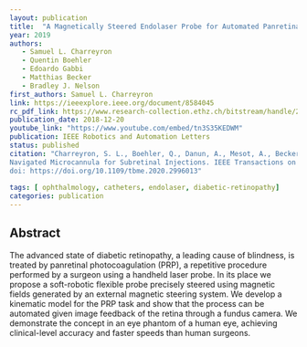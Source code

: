 ```yaml
---
layout: publication
title:  "A Magnetically Steered Endolaser Probe for Automated Panretinal Photocoagulation"
year: 2019
authors: 
   - Samuel L. Charreyron
   - Quentin Boehler
   - Edoardo Gabbi
   - Matthias Becker
   - Bradley J. Nelson
first_authors: Samuel L. Charreyron
link: https://ieeexplore.ieee.org/document/8584045
rc_pdf_link: https://www.research-collection.ethz.ch/bitstream/handle/20.500.11850/334952/RA_L_ICRA_2019_preprint.pdf
publication_date: 2018-12-20
youtube_link: "https://www.youtube.com/embed/tn3S35KEDWM"
publication: IEEE Robotics and Automation Letters
status: published
citation: "Charreyron, S. L., Boehler, Q., Danun, A., Mesot, A., Becker, M., & Nelson, B. J. (2020). A Magnetically
Navigated Microcannula for Subretinal Injections. IEEE Transactions on Biomedical Engineering.
doi: https://doi.org/10.1109/tbme.2020.2996013"
   
tags: [ ophthalmology, catheters, endolaser, diabetic-retinopathy]
categories: publication
---
```


## Abstract ##
The advanced state of diabetic retinopathy, a leading cause of blindness, is treated by panretinal photocoagulation
(PRP), a repetitive procedure performed by a surgeon using a handheld laser probe. In its place we propose a
soft-robotic flexible probe precisely steered using magnetic fields generated by an external magnetic steering system.
We develop a kinematic model for the PRP task and show that the process can be automated given image feedback of the
retina through a fundus camera. We demonstrate the concept in an eye phantom of a human eye, achieving clinical-level
accuracy and faster speeds than human surgeons.
